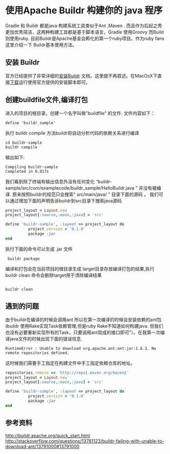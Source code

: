 
# 使用Apache Buildr 构建你的 java 程序 #

Gradle 和 Buildr  都是java 构建系统工具类似于Ant ,Maven . 而且作为后起之秀更加优秀简洁，这两种构建工具都是基于脚本语言，Gradle 使用Groovy 而Build则使用ruby. 目前Buildr是Apache基金会孵化的第一个ruby项目。作为ruby fans 这里介绍一下 Buildr基本使用方法。


## 安装 Buildr ##

官方已经提供了非常详细的[安装Buildr](http://buildr.apache.org/installing.html) 文档，这里就不再叙述。在MacOsX下直接[下载](http://buildr.apache.org/scripts/install-osx.sh)运行使用官方提供的安装脚本即可。


##  创建buildfile文件,编译打包 ##

进入的项目的根目录，创建一个名字叫做"buildfile" 的文件. 文件内容如下：

	define 'buildr_sample'
	
执行 buildr compile 方法buildr将自动分析代码的依赖关系进行编译
	
	cd buildr-sample	
	buildr compile

输出如下:
```
Compiling buildr-sample
Completed in 0.017s

``` 

我们看到除了终端有输出信息外没有任何变化 “buildr-sample/src/com/examplecode/buildr_sample/HelloBuildr.java ”  并没有被编译. 原来按照buildr的规范只会搜索" src/main/java/ " 目录下面的源码 。 我们可以通过增加下面的声明告诉buildr到src目录下搜索java源码

```ruby 
project_layout = Layout.new
project_layout[:source,:main,:java] = 'src'

define 'buildr-sample', :layout => project_layout do
          project.version = '0.1.0'
          package :jar
end

```



执行下面的命令可以生成 .jar 文件

```
 buildr package

```


编译和打包会在当前项目的根目录生成 target目录存放编译打包的结果,执行 buildr clean 命令会删除target用于清除编译结果

```

buildr clean

```


## 遇到的问题 ##

由于buildr在编译的时候会调用ant 所以在第一次编译的时候会安装依赖的ant包(buildr 使用Rake实现Task依赖管理,但是ruby Rake不知道如何构建java. 但我们也没有必要重新实现所有的Task，只要调用ant现成的接口即可"）。在我第一次编译java文件的时候出现下面的错误信息.

```
RuntimeError : Unable to download org.apache.ant:ant:jar:1.8.3. No remote repositories defined. 

```

这时候我们需要手工指定在构建文件中手工指定依赖仓库的地址。


```ruby 
repositories.remote << 'http://repo1.maven.org/maven2'
project_layout = Layout.new
project_layout[:source,:main,:java] = 'src'

define 'buildr-sample', :layout => project_layout do
          project.version = '0.1.0'
          package :jar
end

```







## 参考资料 ##

http://buildr.apache.org/quick_start.html
http://stackoverflow.com/questions/13781123/buildr-failing-with-unable-to-download-ant/13791000#13791000
